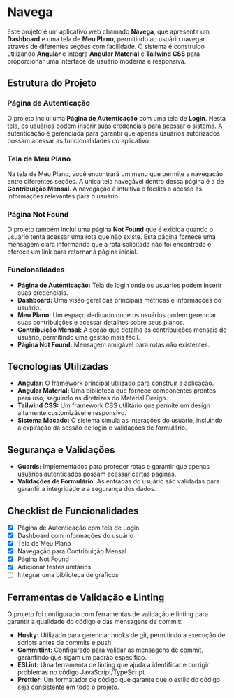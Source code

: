 # Navega

Este projeto é um aplicativo web chamado **Navega**, que apresenta um **Dashboard** e uma tela de **Meu Plano**, permitindo ao usuário navegar através de diferentes seções com facilidade. O sistema é construído utilizando **Angular** e integra **Angular Material** e **Tailwind CSS** para proporcionar uma interface de usuário moderna e responsiva.

## Estrutura do Projeto

### Página de Autenticação

O projeto inclui uma **Página de Autenticação** com uma tela de **Login**. Nesta tela, os usuários podem inserir suas credenciais para acessar o sistema. A autenticação é gerenciada para garantir que apenas usuários autorizados possam acessar as funcionalidades do aplicativo.

### Tela de Meu Plano

Na tela de Meu Plano, você encontrará um menu que permite a navegação entre diferentes seções. A única tela navegável dentro dessa página é a de **Contribuição Mensal**. A navegação é intuitiva e facilita o acesso às informações relevantes para o usuário.

### Página Not Found

O projeto também inclui uma página **Not Found** que é exibida quando o usuário tenta acessar uma rota que não existe. Esta página fornece uma mensagem clara informando que a rota solicitada não foi encontrada e oferece um link para retornar à página inicial.

### Funcionalidades

- **Página de Autenticação:** Tela de login onde os usuários podem inserir suas credenciais.
- **Dashboard:** Uma visão geral das principais métricas e informações do usuário.
- **Meu Plano:** Um espaço dedicado onde os usuários podem gerenciar suas contribuições e acessar detalhes sobre seus planos.
- **Contribuição Mensal:** A seção que detalha as contribuições mensais do usuário, permitindo uma gestão mais fácil.
- **Página Not Found:** Mensagem amigável para rotas não existentes.

## Tecnologias Utilizadas

- **Angular:** O framework principal utilizado para construir a aplicação.
- **Angular Material:** Uma biblioteca que fornece componentes prontos para uso, seguindo as diretrizes do Material Design.
- **Tailwind CSS:** Um framework CSS utilitário que permite um design altamente customizável e responsivo.
- **Sistema Mocado:** O sistema simula as interações do usuário, incluindo a expiração da sessão de login e validações de formulário.

## Segurança e Validações

- **Guards:** Implementados para proteger rotas e garantir que apenas usuários autenticados possam acessar certas páginas.
- **Validações de Formulário:** As entradas do usuário são validadas para garantir a integridade e a segurança dos dados.

## Checklist de Funcionalidades

- [x] Página de Autenticação com tela de Login
- [x] Dashboard com informações do usuário
- [x] Tela de Meu Plano
- [x] Navegação para Contribuição Mensal
- [x] Página Not Found
- [x] Adicionar testes unitários
- [ ] Integrar uma biblioteca de gráficos

## Ferramentas de Validação e Linting

O projeto foi configurado com ferramentas de validação e linting para garantir a qualidade do código e das mensagens de commit:

- **Husky:** Utilizado para gerenciar hooks de git, permitindo a execução de scripts antes de commits e push.
- **Commitlint:** Configurado para validar as mensagens de commit, garantindo que sigam um padrão específico.
- **ESLint:** Uma ferramenta de linting que ajuda a identificar e corrigir problemas no código JavaScript/TypeScript.
- **Prettier:** Um formatador de código que garante que o estilo do código seja consistente em todo o projeto.
